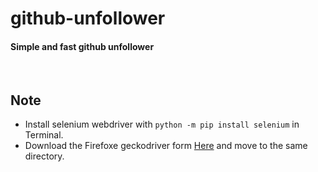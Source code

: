 # github-unfollower
#### Simple and fast github unfollower

<br>

## Note
- Install selenium webdriver with `python -m pip install selenium` in Terminal.
- Download the Firefoxe geckodriver form [Here](https://github.com/mozilla/geckodriver/releases#:~:text=are%20mutually%20exclusive.-,Assets,-10 "Geckodriver") and move to the same directory.
